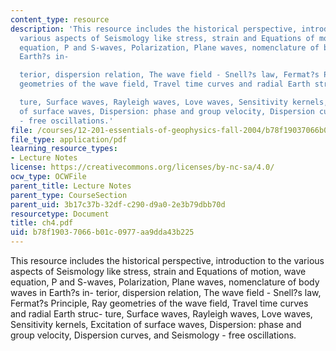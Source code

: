 ```yaml
---
content_type: resource
description: 'This resource includes the historical perspective, introduction to the
  various aspects of Seismology like stress, strain and Equations of motion, wave
  equation, P and S-waves, Polarization, Plane waves, nomenclature of body waves in
  Earth?s in-

  terior, dispersion relation, The wave field - Snell?s law, Fermat?s Principle, Ray
  geometries of the wave field, Travel time curves and radial Earth struc-

  ture, Surface waves, Rayleigh waves, Love waves, Sensitivity kernels, Excitation
  of surface waves, Dispersion: phase and group velocity, Dispersion curves, and Seismology
  - free oscillations.'
file: /courses/12-201-essentials-of-geophysics-fall-2004/b78f19037066b01c0977aa9dda43b225_ch4.pdf
file_type: application/pdf
learning_resource_types:
- Lecture Notes
license: https://creativecommons.org/licenses/by-nc-sa/4.0/
ocw_type: OCWFile
parent_title: Lecture Notes
parent_type: CourseSection
parent_uid: 3b17c37b-32df-c290-d9a0-2e3b79dbb70d
resourcetype: Document
title: ch4.pdf
uid: b78f1903-7066-b01c-0977-aa9dda43b225
---
```

This resource includes the historical perspective, introduction to the various aspects of Seismology like stress, strain and Equations of motion, wave equation, P and S-waves, Polarization, Plane waves, nomenclature of body waves in Earth?s in-
terior, dispersion relation, The wave field - Snell?s law, Fermat?s Principle, Ray geometries of the wave field, Travel time curves and radial Earth struc-
ture, Surface waves, Rayleigh waves, Love waves, Sensitivity kernels, Excitation of surface waves, Dispersion: phase and group velocity, Dispersion curves, and Seismology - free oscillations.